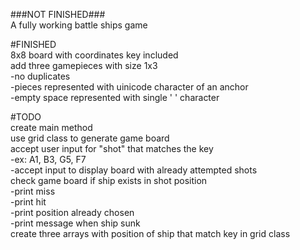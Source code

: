 ###NOT FINISHED###  
A fully working battle ships game  
  
#FINISHED  
8x8 board with coordinates key included  
add three gamepieces with size 1x3  
  -no duplicates  
  -pieces represented with uinicode character of an anchor  
  -empty space represented with single ' ' character  
  
#TODO  
create main method  
use grid class to generate game board  
accept user input for "shot" that matches the key  
  -ex: A1, B3, G5, F7  
  -accept input to display board with already attempted shots  
check game board if ship exists in shot position  
  -print miss  
  -print hit  
  -print position already chosen  
  -print message when ship sunk  
create three arrays with position of ship that match key in grid class  
  
  

